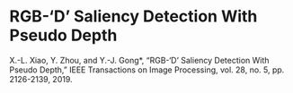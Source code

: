 # RGB-‘D’ Saliency Detection With Pseudo Depth

X.-L. Xiao, Y. Zhou, and Y.-J. Gong*, “RGB-‘D’ Saliency Detection With Pseudo Depth,” IEEE Transactions on Image Processing, vol. 28, no. 5, pp. 2126-2139, 2019.
